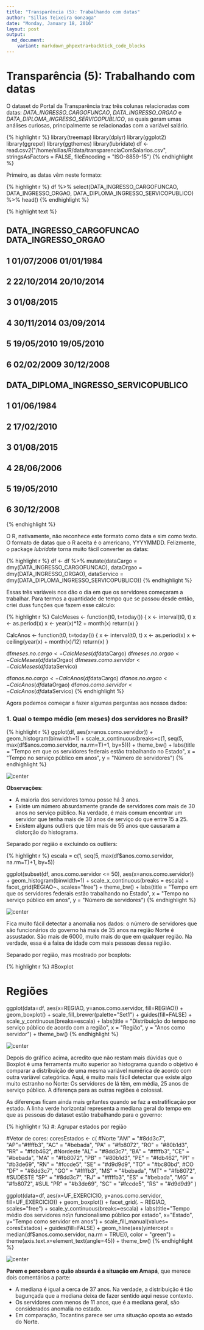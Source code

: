 ```yaml
---
title: "Transparência (5): Trabalhando com datas"
author: "Sillas Teixeira Gonzaga"
date: "Monday, January 18, 2016"
layout: post
output:
  md_document:
    variant: markdown_phpextra+backtick_code_blocks
---
```





# Transparência (5): Trabalhando com datas

O dataset do Portal da Transparência traz três colunas relacionadas com datas: *DATA_INGRESSO_CARGOFUNCAO*, *DATA_INGRESSO_ORGAO* e *DATA_DIPLOMA_INGRESSO_SERVICOPUBLICO*, as quais geram umas análises curiosas, principalmente se relacionadas com a variável salário.


{% highlight r %}
library(treemap)
library(dplyr)
library(ggplot2)
library(ggrepel)
library(ggthemes)
library(lubridate)
df <- read.csv2("/home/sillas/R/data/transparenciaComSalarios.csv", stringsAsFactors = FALSE, fileEncoding = "ISO-8859-15")
{% endhighlight %}

Primeiro, as datas vêm neste formato:


{% highlight r %}
df %>%
  select(DATA_INGRESSO_CARGOFUNCAO, DATA_INGRESSO_ORGAO, DATA_DIPLOMA_INGRESSO_SERVICOPUBLICO) %>%
  head()
{% endhighlight %}



{% highlight text %}
##   DATA_INGRESSO_CARGOFUNCAO DATA_INGRESSO_ORGAO
## 1                01/07/2006          01/01/1984
## 2                22/10/2014          20/10/2014
## 3                      <NA>          01/08/2015
## 4                30/11/2014          03/09/2014
## 5                19/05/2010          19/05/2010
## 6                02/02/2009          30/12/2008
##   DATA_DIPLOMA_INGRESSO_SERVICOPUBLICO
## 1                           01/06/1984
## 2                           17/02/2010
## 3                           01/08/2015
## 4                           28/06/2006
## 5                           19/05/2010
## 6                           30/12/2008
{% endhighlight %}

O R, nativamente, não reconhece este formato como data e sim como texto. O formato de datas que o R aceita é o americano, YYYYMMDD. Felizmente, o package *lubridate* torna muito fácil converter as datas:


{% highlight r %}
df <- df %>%
  mutate(dataCargo = dmy(DATA_INGRESSO_CARGOFUNCAO),
         dataOrgao = dmy(DATA_INGRESSO_ORGAO),
         dataServico = dmy(DATA_DIPLOMA_INGRESSO_SERVICOPUBLICO))
{% endhighlight %}

Essas três variáveis nos dão o dia em que os servidores começaram a trabalhar. Para termos a quantidade de tempo que se passou desde então, criei duas funções que fazem esse cálculo:



{% highlight r %}
CalcMeses <- function(t0, t=today()) {
    x <- interval(t0, t)
    x <- as.period(x)
    x <- year(x)*12 + month(x)
    return(x)
}

CalcAnos <- function(t0, t=today()) {
    x <- interval(t0, t)
    x <- as.period(x)
    x <- ceiling(year(x) + month(x)/12)
    return(x)
}

df$meses.no.cargo <- CalcMeses(df$dataCargo)
df$meses.no.orgao <- CalcMeses(df$dataOrgao)
df$meses.como.servidor <- CalcMeses(df$dataServico)

df$anos.no.cargo <- CalcAnos(df$dataCargo)
df$anos.no.orgao <- CalcAnos(df$dataOrgao)
df$anos.como.servidor <- CalcAnos(df$dataServico)
{% endhighlight %}

Agora podemos começar a fazer algumas perguntas aos nossos dados:

### 1. Qual o tempo médio (em meses) dos servidores no Brasil?

{% highlight r %}
ggplot(df, aes(x=anos.como.servidor)) +
  geom_histogram(binwidth=1) +
  scale_x_continuous(breaks=c(1, seq(5, max(df$anos.como.servidor, na.rm=T)+1, by=5))) +
  theme_bw() +
  labs(title = "Tempo em que os servidores federais estão trabalhando no Estado",
       x = "Tempo no serviço público em anos", y = "Número de servidores")
{% endhighlight %}

![center](/figs/transparenciaParte5/unnamed-chunk-4-1.png) 

__Observações__:  
* A maioria dos servidores tomou posse há 3 anos.  
* Existe um número absurdamente grande de servidores com mais de 30 anos no serviço público. Na verdade, é mais comum encontrar um servidor que tenha mais de 30 anos de serviço do que entre 15 a 25.  
* Existem alguns outliers que têm mais de 55 anos que causaram a distorção do histograma.


Separado por região e excluindo os outliers:


{% highlight r %}
escala = c(1, seq(5, max(df$anos.como.servidor, na.rm=T)+1, by=5))

ggplot(subset(df, anos.como.servidor <= 50), aes(x=anos.como.servidor)) +
  geom_histogram(binwidth=1) +
  scale_x_continuous(breaks = escala) +
  facet_grid(REGIAO~., scales="free") +
  theme_bw() +
  labs(title = "Tempo em que os servidores federais estão trabalhando no Estado",
       x = "Tempo no serviço público em anos", y = "Número de servidores")
{% endhighlight %}

![center](/figs/transparenciaParte5/unnamed-chunk-5-1.png) 

Fica muito fácil detectar a anomalia nos dados: o número de servidores que são funcionários do governo há mais de 35 anos na região Norte é assustador. São mais de 6000, muito mais do que em qualquer região. Na verdade, essa é a faixa de idade com mais pessoas dessa região.

Separado por região, mas mostrado por boxplots: 

{% highlight r %}
#Boxplot
# Regiões
ggplot(data=df, aes(x=REGIAO, y=anos.como.servidor, fill=REGIAO)) +
    geom_boxplot() +
    scale_fill_brewer(palette="Set1") +
    guides(fill=FALSE) +
    scale_y_continuous(breaks=escala) +
    labs(title = "Distribuição do tempo no serviço público de acordo com a região", x = "Região", y = "Anos como servidor") +
    theme_bw()
{% endhighlight %}

![center](/figs/transparenciaParte5/unnamed-chunk-6-1.png) 

Depois do gráfico acima, acredito que não restam mais dúvidas que o Boxplot é uma ferramenta muito superior ao histograma quando o objetivo é comparar a distribuição de uma mesma variável numérica de acordo com outra variável categórica. Aqui, é muito mais fácil detectar que existe algo muito estranho no Norte: Os servidores de lá têm, em média, 25 anos de serviço público. A diferença para as outras regiões é colossal.

As diferenças ficam ainda mais gritantes quando se faz a estratificação por estado. A linha verde horizontal representa a mediana geral do tempo em que as pessoas do dataset estão trabalhando para o governo:


{% highlight r %}
#: Agrupar estados por região
 
#Vetor de cores:
coresEstados <- c(
  #Norte
  "AM" = "#8dd3c7", "AP"="#ffffb3", "AC" = "#bebada",
  "PA" = "#fb8072", "RO" = "#80b1d3", "RR" = "#fdb462",
  #Nordeste
  "AL" = "#8dd3c7", "BA" = "#ffffb3", "CE" = "#bebada",
  "MA" = "#fb8072", "PB" = "#80b1d3", "PE" = "#fdb462",
  "PI" = "#b3de69", "RN" = "#fccde5", "SE" = "#d9d9d9", "TO" = "#bc80bd",
  #CO
  "DF" = "#8dd3c7", "GO" = "#ffffb3", "MS" = "#bebada", "MT" = "#fb8072",
  #SUDESTE
  "SP" = "#8dd3c7", "RJ" = "#ffffb3", "ES" = "#bebada", "MG" = "#fb8072",
  #SUL
  "PR" = "#b3de69", "SC" = "#fccde5", "RS" = "#d9d9d9"
  )


ggplot(data=df, aes(x=UF_EXERCICIO, y=anos.como.servidor, fill=UF_EXERCICIO)) +
  geom_boxplot() +
  facet_grid(. ~ REGIAO, scales="free") +
  scale_y_continuous(breaks=escala) +
  labs(title="Tempo médio dos servidores no\n funcionalismo público por estado", x="Estado", y="Tempo como servidor em anos") +
  scale_fill_manual(values= coresEstados) +
  guides(fill=FALSE) + 
  geom_hline(aes(yintercept = median(df$anos.como.servidor, na.rm = TRUE)), color = "green") +
  theme(axis.text.x=element_text(angle=45)) +
  theme_bw()
{% endhighlight %}

![center](/figs/transparenciaParte5/unnamed-chunk-7-1.png) 

__Parem e percebam o quão absurda é a situação em Amapá__, que merece dois comentários a parte:  
* A mediana é igual a cerca de 37 anos. Na verdade, a distribuição é tão bagunçada que a mediana deixa de fazer sentido aqui nesse contexto.  
* Os servidores com menos de 11 anos, que é a mediana geral, são considerados anomalia no estado.  
* Em comparação, Tocantins parece ser uma situação oposta ao estado do Norte.
